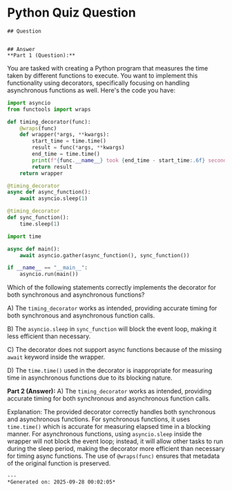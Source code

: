 # Python Quiz Question
    
    ## Question
    
    
    ## Answer
    **Part 1 (Question):**
You are tasked with creating a Python program that measures the time taken by different functions to execute. You want to implement this functionality using decorators, specifically focusing on handling asynchronous functions as well. Here's the code you have:

```python
import asyncio
from functools import wraps

def timing_decorator(func):
    @wraps(func)
    def wrapper(*args, **kwargs):
        start_time = time.time()
        result = func(*args, **kwargs)
        end_time = time.time()
        print(f"{func.__name__} took {end_time - start_time:.6f} seconds to run.")
        return result
    return wrapper

@timing_decorator
async def async_function():
    await asyncio.sleep(1)

@timing_decorator
def sync_function():
    time.sleep(1)

import time

async def main():
    await asyncio.gather(async_function(), sync_function())

if __name__ == "__main__":
    asyncio.run(main())
```

Which of the following statements correctly implements the decorator for both synchronous and asynchronous functions?

A) The `timing_decorator` works as intended, providing accurate timing for both synchronous and asynchronous function calls.

B) The `asyncio.sleep` in `sync_function` will block the event loop, making it less efficient than necessary.

C) The decorator does not support async functions because of the missing `await` keyword inside the wrapper.

D) The `time.time()` used in the decorator is inappropriate for measuring time in asynchronous functions due to its blocking nature.

**Part 2 (Answer):**
A) The `timing_decorator` works as intended, providing accurate timing for both synchronous and asynchronous function calls.

Explanation: 
The provided decorator correctly handles both synchronous and asynchronous functions. For synchronous functions, it uses `time.time()` which is accurate for measuring elapsed time in a blocking manner. For asynchronous functions, using `asyncio.sleep` inside the wrapper will not block the event loop; instead, it will allow other tasks to run during the sleep period, making the decorator more efficient than necessary for timing async functions. The use of `@wraps(func)` ensures that metadata of the original function is preserved.
    
    ---
    *Generated on: 2025-09-28 00:02:05*
    
